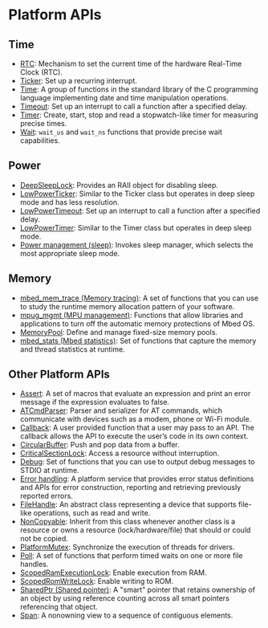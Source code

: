 # Platform APIs

## Time

- [RTC](../apis/time-apis.html): Mechanism to set the current time of the hardware Real-Time Clock (RTC).
- [Ticker](../apis/ticker.html): Set up a recurring interrupt.
- [Time](../apis/time.html): A group of functions in the standard library of the C programming language implementing date and time manipulation operations.
- [Timeout](../apis/timeout.html): Set up an interrupt to call a function after a specified delay.
- [Timer](../apis/timer.html): Create, start, stop and read a stopwatch-like timer for measuring precise times.
- [Wait](../apis/wait.html): `wait_us` and `wait_ns` functions that provide precise wait capabilities.

## Power

- [DeepSleepLock](../apis/power-apis.html): Provides an RAII object for disabling sleep.
- [LowPowerTicker](../apis/lowpowerticker.html): Similar to the Ticker class but operates in deep sleep mode and has less resolution.
- [LowPowerTimeout](../apis/lowpowertimeout.html): Set up an interrupt to call a function after a specified delay.
- [LowPowerTimer](../apis/lowpowertimer.html): Similar to the Timer class but operates in deep sleep mode.
- [Power management (sleep)](../apis/power-management-sleep.html): Invokes sleep manager, which selects the most appropriate sleep mode.

## Memory

- [mbed_mem_trace (Memory tracing)](../apis/memory-apis.html): A set of functions that you can use to study the runtime memory allocation pattern of your software.
- [mpug_mgmt (MPU management)](../apis/mpu-management.html): Functions that allow libraries and applications to turn off the automatic memory protections of Mbed OS.
- [MemoryPool](../apis/memorypool.html): Define and manage fixed-size memory pools.
- [mbed_stats (Mbed statistics)](../apis/mbed-statistics.html): Set of functions that capture the memory and thread statistics at runtime.

## Other Platform APIs

- [Assert](../apis/other-platform-apis.html): A set of macros that evaluate an expression and print an error message if the expression evaluates to false.
- [ATCmdParser](../apis/atcmdparser.html): Parser and serializer for AT commands, which communicate with devices such as a modem, phone or Wi-Fi module.
- [Callback](../apis/callback.html): A user provided function that a user may pass to an API. The callback allows the API to execute the user’s code in its own context.
- [CircularBuffer](../apis/circularbuffer.html): Push and pop data from a buffer.
- [CriticalSectionLock](../apis/criticalsectionlock.html): Access a resource without interruption.
- [Debug](../apis/debug.html): Set of functions that you can use to output debug messages to STDIO at runtime.
- [Error handling](../apis/error-handling.html): A platform service that provides error status definitions and APIs for error construction, reporting and retrieving previously reported errors.
- [FileHandle](../apis/filehandle.html): An abstract class representing a device that supports file-like operations, such as read and write.
- [NonCopyable](../apis/noncopyable.html): Inherit from this class whenever another class is a resource or owns a resource (lock/hardware/file) that should or could not be copied.
- [PlatformMutex](../apis/platformmutex.html): Synchronize the execution of threads for drivers.
- [Poll](../apis/poll.html): A set of functions that perform timed waits on one or more file handles.
- [ScopedRamExecutionLock](../apis/scopedramexecutionlock.html): Enable execution from RAM.
- [ScopedRomWriteLock](../apis/scopedromwritelock.html): Enable writing to ROM.
- [SharedPtr (Shared pointer)](../apis/shared-pointer.html): A "smart" pointer that retains ownership of an object by using reference counting across all smart pointers referencing that object.
- [Span](../apis/span.html): A nonowning view to a sequence of contiguous elements.
